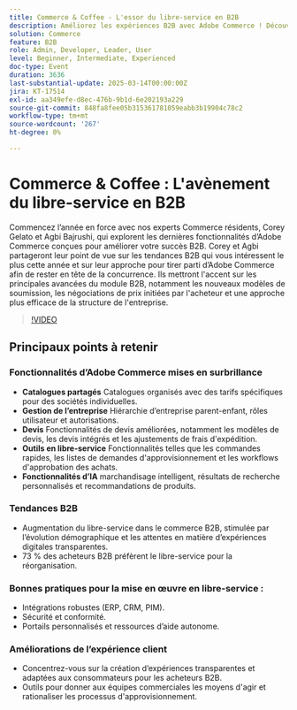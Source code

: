```yaml
---
title: Commerce & Coffee - L'essor du libre-service en B2B
description: Améliorez les expériences B2B avec Adobe Commerce ! Découvrez des fonctionnalités telles que les catalogues partagés, la gestion des entreprises, les devis et les outils en libre-service. Découvrez les fonctionnalités de l’IA et les tendances B2B. Implémentez les bonnes pratiques pour le libre-service et améliorez les expériences client. Rejoignez Adobe Summit pour obtenir plus d’informations et de ressources.
solution: Commerce
feature: B2B
role: Admin, Developer, Leader, User
level: Beginner, Intermediate, Experienced
doc-type: Event
duration: 3636
last-substantial-update: 2025-03-14T00:00:00Z
jira: KT-17514
exl-id: aa349efe-d8ec-476b-9b1d-6e202193a229
source-git-commit: 848fa8fee05b315361781059eabb3b19904c78c2
workflow-type: tm+mt
source-wordcount: '267'
ht-degree: 0%

---
```


# Commerce &amp; Coffee : L&#39;avènement du libre-service en B2B

Commencez l’année en force avec nos experts Commerce résidents, Corey Gelato et Agbi Bajrushi, qui explorent les dernières fonctionnalités d’Adobe Commerce conçues pour améliorer votre succès B2B. Corey et Agbi partageront leur point de vue sur les tendances B2B qui vous intéressent le plus cette année et sur leur approche pour tirer parti d’Adobe Commerce afin de rester en tête de la concurrence. Ils mettront l&#39;accent sur les principales avancées du module B2B, notamment les nouveaux modèles de soumission, les négociations de prix initiées par l&#39;acheteur et une approche plus efficace de la structure de l&#39;entreprise.

>[!VIDEO](https://video.tv.adobe.com/v/3451619/?learn=on&enablevpops)

## Principaux points à retenir

### Fonctionnalités d’Adobe Commerce mises en surbrillance

* **Catalogues partagés** Catalogues organisés avec des tarifs spécifiques pour des sociétés individuelles.
* **Gestion de l’entreprise** Hiérarchie d’entreprise parent-enfant, rôles utilisateur et autorisations.
* **Devis** Fonctionnalités de devis améliorées, notamment les modèles de devis, les devis intégrés et les ajustements de frais d&#39;expédition.
* **Outils en libre-service** Fonctionnalités telles que les commandes rapides, les listes de demandes d&#39;approvisionnement et les workflows d&#39;approbation des achats.
* **Fonctionnalités d’IA** marchandisage intelligent, résultats de recherche personnalisés et recommandations de produits.

### Tendances B2B

* Augmentation du libre-service dans le commerce B2B, stimulée par l’évolution démographique et les attentes en matière d’expériences digitales transparentes.
* 73 % des acheteurs B2B préfèrent le libre-service pour la réorganisation.

### Bonnes pratiques pour la mise en œuvre en libre-service :

* Intégrations robustes (ERP, CRM, PIM).
* Sécurité et conformité.
* Portails personnalisés et ressources d’aide autonome.

### Améliorations de l’expérience client

* Concentrez-vous sur la création d’expériences transparentes et adaptées aux consommateurs pour les acheteurs B2B.
* Outils pour donner aux équipes commerciales les moyens d&#39;agir et rationaliser les processus d&#39;approvisionnement.

